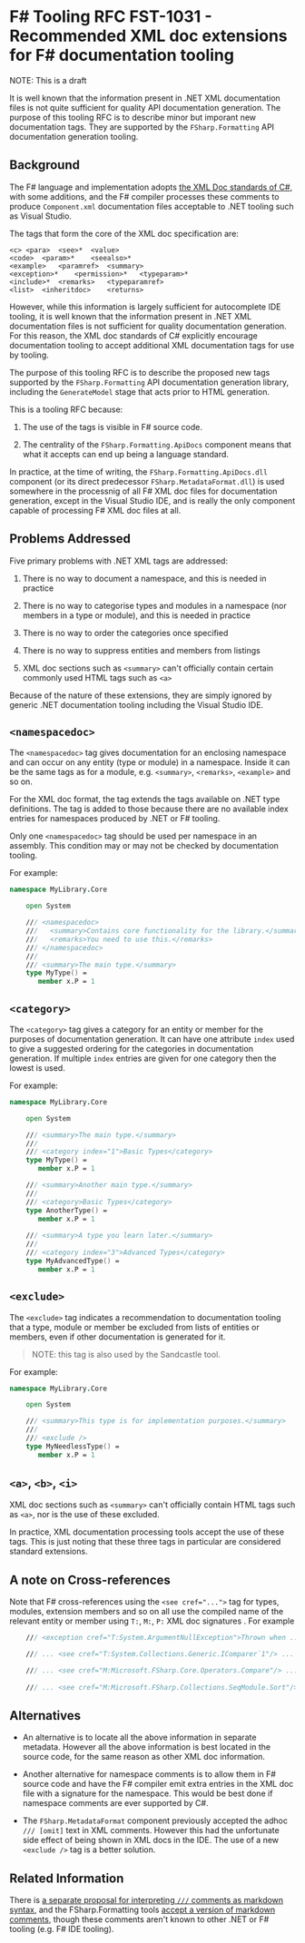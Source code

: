 # F# Tooling RFC FST-1031 - Recommended XML doc extensions for F# documentation tooling

NOTE: This is a draft

It is well known that the information present in .NET XML documentation files is not quite sufficient for quality API documentation generation.
The purpose of this tooling RFC is to describe minor but imporant new documentation tags. They are supported by the `FSharp.Formatting` API documentation generation tooling.

## Background

The F# language and implementation adopts [the XML Doc standards of C#](https://docs.microsoft.com/en-us/dotnet/csharp/programming-guide/xmldoc/),
with some additions, and the F# compiler processes these comments to produce `Component.xml` documentation files acceptable to .NET tooling such as 
Visual Studio.

The tags that form the core of the XML doc specification are:
```
<c>	<para>	<see>*	<value>
<code>	<param>*	<seealso>*	
<example>	<paramref>	<summary>	
<exception>*	<permission>*	<typeparam>*	
<include>*	<remarks>	<typeparamref>	
<list>	<inheritdoc>	<returns>	
```

However, while this information is largely sufficient for autocomplete IDE tooling,
it is well known that the information present in .NET XML documentation files is not sufficient for quality documentation generation. For
this reason, the XML doc standards of C# explicitly encourage documentation tooling to accept additional XML documentation tags for use
by tooling.  

The purpose of this tooling RFC is to describe the proposed new tags supported by the `FSharp.Formatting` API documentation generation library,
including the `GenerateModel` stage that acts prior to HTML generation.

This is a tooling RFC because:

1. The use of the tags is visible in F# source code.

2. The centrality of the `FSharp.Formatting.ApiDocs` component means that what it accepts can end up being a language standard.

In practice, at the time of writing, the `FSharp.Formatting.ApiDocs.dll` component (or its direct predecessor `FSharp.MetadataFormat.dll`) is used
somewhere in the processnig of all F# XML doc files for documentation generation, except in the Visual Studio IDE, and is really the only
component capable of processing F# XML doc files at all.

## Problems Addressed

Five primary problems with .NET XML tags are addressed:

1. There is no way to document a namespace, and this is needed in practice

2. There is no way to categorise types and modules in a namespace (nor members in a type or module), and this is needed in practice

3. There is no way to order the categories once specified

4. There is no way to suppress entities and members from listings

5. XML doc sections such as `<summary>` can't officially contain certain commonly used HTML tags such as `<a>`

Because of the nature of these extensions, they are simply ignored by generic .NET documentation tooling including the Visual Studio IDE.

## `<namespacedoc>`

The `<namespacedoc>` tag gives documentation for an enclosing namespace and can occur on any entity (type or module) in a namespace.  Inside it can be the same tags as for a module, e.g.
`<summary>`, `<remarks>`, `<example>` and so on.

For the XML doc format, the tag extends the tags available on .NET type definitions.  The tag is added to those because there
are no available index entries for namespaces produced by .NET or F# tooling.

Only one `<namespacedoc>` tag should be used per namespace in an assembly.  This condition may or may not be checked by documentation tooling.

For example:

```fsharp
namespace MyLibrary.Core

    open System

    /// <namespacedoc>
    ///   <summary>Contains core functionality for the library.</summary>
    ///   <remarks>You need to use this.</remarks>
    /// </namespacedoc>
    ///
    /// <summary>The main type.</summary>
    type MyType() = 
       member x.P = 1
```

## `<category>`

The `<category>` tag gives a category for an entity or member for the purposes of documentation generation.  It can have one
attribute `index` used to give a suggested ordering for the categories in documentation generation. If multiple
`index` entries are given for one category then the lowest is used.

For example:

```fsharp
namespace MyLibrary.Core

    open System

    /// <summary>The main type.</summary>
    ///
    /// <category index="1">Basic Types</category>
    type MyType() = 
       member x.P = 1

    /// <summary>Another main type.</summary>
    ///
    /// <category>Basic Types</category>
    type AnotherType() = 
       member x.P = 1
       
    /// <summary>A type you learn later.</summary>
    ///
    /// <category index="3">Advanced Types</category>
    type MyAdvancedType() = 
       member x.P = 1
```

## `<exclude>`

The `<exclude>` tag indicates a recommendation to documentation tooling that a type, module or member be excluded from lists of entities
or members, even if other documentation is generated for it.

> NOTE: this tag is also used by the Sandcastle tool.

For example:


```fsharp
namespace MyLibrary.Core

    open System

    /// <summary>This type is for implementation purposes.</summary>
    ///
    /// <exclude />
    type MyNeedlessType() = 
       member x.P = 1
```

## `<a>`, `<b>`, `<i>`

XML doc sections such as `<summary>` can't officially contain HTML tags such as `<a>`, nor is the use of these excluded.

In practice, XML documentation processing tools accept the use of these tags.  This is just noting that these three
tags in particular are considered standard extensions.

## A note on Cross-references 

Note that F# cross-references using the `<see cref="...">` tag for types, modules, extension members and so on all
use the compiled name of the relevant entity or member using `T:`, `M:`, `P:` XML doc signatures .  For example 

```fsharp
    /// <exception cref="T:System.ArgumentNullException">Thrown when ...</exception>

    /// ... <see cref="T:System.Collections.Generic.IComparer`1"/> ...

    /// ... <see cref="M:Microsoft.FSharp.Core.Operators.Compare"/> ....
        
    /// ... <see cref="M:Microsoft.FSharp.Collections.SeqModule.Sort"/>
```
                
## Alternatives

* An alternative is to locate all the above information in separate metadata.  However all the above information is best
  located in the source code, for the same reason as other XML doc information.

* Another alternative for namespace comments is to allow them in F# source code and have the F# compiler
  emit extra entries in the XML doc file with a signature for the namespace.  This would be best done if
  namespace comments are ever supported by C#.

* The `FSharp.MetadataFormat` component previously accepted the adhoc `/// [omit]` text in XML comments. However this
  had the unfortunate side effect of being shown in XML docs in the IDE.  The use of a new `<exclude />` tag is
  a better solution.

## Related Information

There is [a separate proposal for interpreting `///` comments as markdown syntax](https://github.com/fsharp/fslang-suggestions/issues/237),
and the FSharp.Formatting tools [accept a version of markdown comments](https://fsprojects.github.io/FSharp.Formatting/apidocs.html#Markdown-Comments),
though these comments aren't known to other .NET or F# tooling (e.g. F# IDE tooling).



